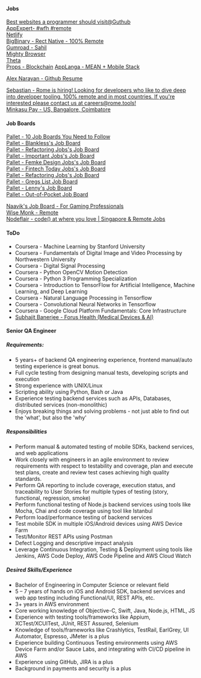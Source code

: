 
#### Jobs
[Best websites a programmer should visit@Guthub](https://github.com/sdmg15/Best-websites-a-programmer-should-visit#jobs)  
[AppExpert- #wfh #remote](https://twitter.com/AppExert)  
[Netlify](https://www.netlify.com/careers)  
[BigBinary - Rect Native - 100% Remote](https://bigbinary.com/jobs/react-native)  
[Gumroad - Sahil](https://www.notion.so/Jobs-f43f816013b2405aa41ddefb663a4a38#98239b20e8b7400ab2d3901559718509)  
[Mighty Browser](https://www.notion.so/Mighty-is-hiring-945d3168d3e34a37883ca4d823ed734f)  
[Theta](https://pallet.xyz/list/lennys-jobs/job/7ba89758-d733-4716-9b91-86d9b741858d)  
[Props - Blockchain](https://jobs.gohire.io/props-0ds2x7xe/front-end-blockchain-engineer-40634/)
[AppLanga - MEAN + Mobile Stack](https://www.applanga.com/jobs)  

[Alex Narayan - Github Resume](https://gigatexal.github.io/)  

[Sebastian - Rome is hiring! Looking for developers who like to dive deep into developer tooling. 100% remote and in most countries. If you're interested please contact us at careers@rome.tools!](@sebmck)  
[Minkasu Pay - US, Bangalore, Coimbatore](https://minkasupay.com/in/careers/)  

#### Job Boards
[Pallet - 10 Job Boards You Need to Follow](https://www.newsletter.pallet.xyz/10-job-boards-you-need-to-follow/)  
[Pallet - Blankless's Job Board](https://pallet.xyz/list/bankless/jobs)  
[Pallet -  Refactoring Jobs's Job Board](https://pallet.xyz/list/refactoring-jobs/jobs)  
[Pallet - Important Jobs's Job Board](https://pallet.xyz/list/important-jobs/jobs)  
[Pallet - Femke Design Jobs's Job Board](https://pallet.xyz/list/femkedesign-jobs/jobs)  
[Pallet - Fintech Today Jobs's Job Board](https://pallet.xyz/list/ftt-jobs/jobs)  
[Pallet -  Refactoring Jobs's Job Board](https://pallet.xyz/list/refactoring-jobs/jobs)  
[Pallet -  Gregs List Job Board](https://pallet.xyz/list/gregslist/jobs)  
[Pallet -  Lenny's Job Board](https://pallet.xyz/list/lennys-jobs/jobs)  
[Pallet -  Out-of-Pocket Job Board](https://pallet.xyz/list/out-of-pocket-jobs/jobs)  

[Naavik's Job Board - For Gaming Professionals](https://pallet.xyz/list/naavik-jobs/jobs)  
[Wise Monk - Remote](https://www.wisemonk.co/)  
[Nodeflair - code() at where you love | Singapore & Remote Jobs](https://www.nodeflair.com/)  


#### ToDo
* Coursera - Machine Learning by Stanford University
* Coursera - Fundamentals of Digital Image and Video Processing by Northwestern University
* Coursera - Digital Signal Processing
* Coursera - Python OpenCV Motion Detection
* Coursera - Python 3 Programming Specialization
* Coursera - Introduction to TensorFlow for Artificial Intelligence, Machine Learning, and Deep Learning
* Coursera - Natural Language Processing in Tensorflow
* Coursera - Convolutional Neural Networks in Tensorflow
* Coursera - Google Cloud Platform Fundamentals: Core Infrastructure
* [Subhajit Banerjee - Forus Health (Medical Devices & AI)](https://www.linkedin.com/in/subhajit-banerjee-purnapatra/)

#### Senior QA Engineer
##### Requirements:
* 5 years+ of backend QA engineering experience, frontend manual/auto testing experience is great bonus.
* Full cycle testing from designing manual tests, developing scripts and execution
* Strong experience with UNIX/Linux
* Scripting ability using Python, Bash or Java
* Experience testing backend services such as APIs, Databases, distributed services (non-monolithic)
* Enjoys breaking things and solving problems - not just able to find out the 'what', but also the 'why'

##### Responsibilities
* Perform manual & automated testing of mobile SDKs, backend services, and web applications
* Work closely with engineers in an agile environment to review requirements with respect to testability and coverage, plan and execute test plans, create and review test cases achieving high quality standards.
* Perform QA reporting to include coverage, execution status, and traceability to User Stories for multiple types of testing (story, functional, regression, smoke)
* Perform functional testing of Node.js backend services using tools like Mocha, Chai and code coverage using tool like Istanbul
* Perform load/performance testing of backend services
* Test mobile SDK in multiple iOS/Android devices using AWS Device Farm
* Test/Monitor REST APIs using Postman
* Defect Logging and descriptive impact analysis
* Leverage Continuous Integration, Testing & Deployment using tools like Jenkins, AWS Code Deploy, AWS Code Pipeline and AWS Cloud Watch

##### Desired Skills/Experience
* Bachelor of Engineering in Computer Science or relevant field
* 5 – 7 years of hands on iOS and Android SDK, backend services and web app testing including Functional/UI, REST APIs, etc.
* 3+ years in AWS environment
* Core working knowledge of Objective-C, Swift, Java, Node.js, HTML, JS
* Experience with testing tools/frameworks like Appium, XCTest/XCUITest, JUnit, REST Assured, Selenium
* Knowledge of tools/frameworks like Crashlytics, TestRail, EarlGrey, UI Automator, Espresso, JMeter is a plus
* Experience building Continuous Testing environments using AWS Device Farm and/or Sauce Labs, and integrating with CI/CD pipeline in AWS
* Experience using GitHub, JIRA is a plus
* Background in payments and security is a plus
